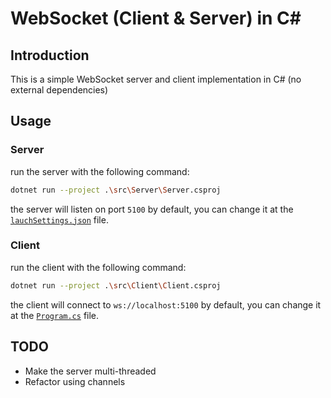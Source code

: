 # WebSocket (Client & Server) in C#

## Introduction

This is a simple WebSocket server and client implementation in C# (no external dependencies)

## Usage

### Server

run the server with the following command:

```bash
dotnet run --project .\src\Server\Server.csproj
```

the server will listen on port `5100` by default, you can change it at the [`lauchSettings.json`](./src/Server/Properties/launchSettings.json) file.

### Client

run the client with the following command:

```bash
dotnet run --project .\src\Client\Client.csproj
```

the client will connect to `ws://localhost:5100` by default, you can change it at the [`Program.cs`](./src/Client/Program.cs) file.

## TODO

- Make the server multi-threaded
- Refactor using channels

